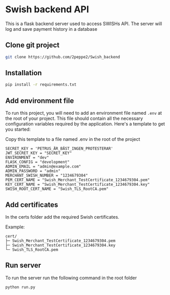 # Swish backend API

This is a flask backend server used to access SWISHs API. The server will log and save payment history in a database

## Clone git project
```bash
git clone https://github.com/2peppe2/Swish_backend
```
## Installation

```bash
pip install -r requirements.txt
````

## Add environment file
To run this project, you will need to add an environment file named `.env` at the root of your project. This file should contain all the necessary configuration variables required by the application. Here's a template to get you started:

Copy this template to a file named .env in the root of the project

```plaintext
SECRET_KEY = 'PETRUS_ÄR_BÄST_INGEN_PROTESTERAR'
JWT_SECRET_KEY = "SECRET_KEY"
ENVIRONMENT = "dev"
FLASK_CONFIG = "development"
ADMIN_EMAIL = "admin@example.com"
ADMIN_PASSWORD = "admin"
MERCHANT_SWISH_NUMBER = "1234679304"
PEM_CERT_NAME = "Swish_Merchant_TestCertificate_1234679304.pem"
KEY_CERT_NAME = "Swish_Merchant_TestCertificate_1234679304.key"
SWISH_ROOT_CERT_NAME = "Swish_TLS_RootCA.pem"
```

## Add certificates
In the certs folder add the required Swish certificates.

Example:

```plaintext
cert/
├─ Swish_Merchant_TestCertificate_1234679304.pem
├─ Swish_Merchant_TestCertificate_1234679304.key
└─ Swish_TLS_RootCA.pem
```

## Run server
To run the server run the following command in the root folder
```bash
python run.py
```

